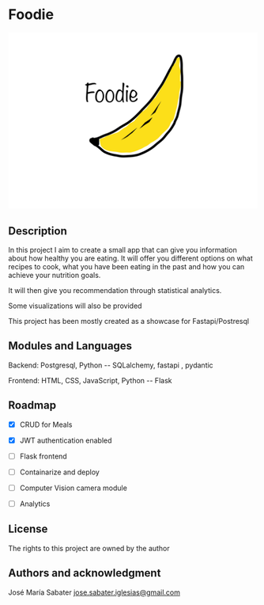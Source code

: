 # Foodie

![plot](./assets/foodie.JPG)
## Description

In this project I aim to create a small app that can give you information about how healthy you are eating.
It will offer you different options on what recipes to cook, what you have been eating in the past and how you can achieve
your nutrition goals.

It will then give you recommendation through statistical analytics.

Some visualizations will also be provided

This project has been mostly created as a showcase for Fastapi/Postresql

## Modules and Languages

Backend: Postgresql, Python -- SQLalchemy, fastapi , pydantic


Frontend: HTML, CSS, JavaScript, Python -- Flask



## Roadmap

- [x] CRUD for Meals

- [x] JWT authentication enabled

- [ ] Flask frontend

- [ ] Containarize and deploy

- [ ] Computer Vision camera module

- [ ] Analytics

## License

The rights to this project are owned by the author

## Authors and acknowledgment
José María Sabater
jose.sabater.iglesias@gmail.com